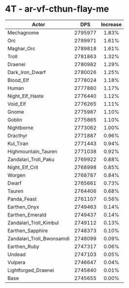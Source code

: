 # 4T - ar-vf-cthun-flay-me
| Actor | DPS | Increase |
|---|:---:|:---:|
|Mechagnome|2795977|1.83%|
|Orc|2789971|1.61%|
|Maghar_Orc|2789818|1.61%|
|Troll|2781863|1.32%|
|Draenei|2780982|1.29%|
|Dark_Iron_Dwarf|2780026|1.25%|
|Blood_Elf|2778024|1.18%|
|Human|2777880|1.17%|
|Night_Elf_Haste|2776440|1.12%|
|Void_Elf|2776265|1.11%|
|Gnome|2775987|1.10%|
|Goblin|2775865|1.10%|
|Nightborne|2773062|1.00%|
|Dracthyr|2771887|0.96%|
|Kul_Tiran|2771443|0.94%|
|Highmountain_Tauren|2771038|0.92%|
|Zandalari_Troll_Paku|2769922|0.88%|
|Night_Elf_Crit|2768998|0.85%|
|Worgen|2768787|0.84%|
|Dwarf|2765661|0.73%|
|Tauren|2764406|0.68%|
|Panda_Feast|2761107|0.56%|
|Earthen_Onyx|2749463|0.14%|
|Earthen_Emerald|2749437|0.14%|
|Zandalari_Troll_Kimbul|2749112|0.13%|
|Earthen_Sapphire|2748373|0.10%|
|Zandalari_Troll_Bwonsamdi|2748099|0.09%|
|Earthen_Ruby|2747317|0.06%|
|Undead|2747103|0.05%|
|Vulpera|2746647|0.04%|
|Lightforged_Draenei|2745840|0.01%|
|Base|2745655|0.00%|
